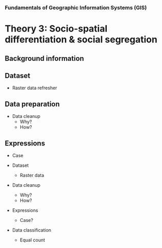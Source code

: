 ### Fundamentals of Geographic Information Systems (GIS)

# Theory 3: Socio-spatial differentiation & social segregation

## Background information

## Dataset
- Raster data refresher

## Data preparation
- Data cleanup
	- Why?
	- How?


## Expressions
- Case



- Dataset
	- Raster data
- Data cleanup
	- Why?
	- How?
- Expressions
	- Case?
- Data classification
	- Equal count 

<!--stackedit_data:
eyJoaXN0b3J5IjpbMTA4MzgwODU2NSwtMTcwNTI1ODkyNywtMT
U0MzUwNTAxNV19
-->